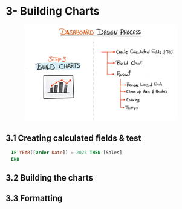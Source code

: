 # 3- Building Charts

<p align="center">
  <img src="../images/step3.png" alt="Description of image" width="80%">
</p>


## 3.1 Creating calculated fields & test

```SQL
  IF YEAR([Order Date]) = 2023 THEN [Sales]
  END
```

## 3.2 Building the charts

## 3.3 Formatting
